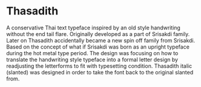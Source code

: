 # Thasadith
A conservative Thai text typeface inspired by an old style handwriting without the end tail flare.  Originally developed as a part of Srisakdi family. Later on Thasadith accidentally became a new spin off family from Srisakdi. Based on the concept of what if Srisakdi was born as an upright typeface during the hot metal type period. The design was focusing on how to translate the handwriting style typeface into a formal letter design by readjusting the letterforms to fit with typesetting condition. Thasadith italic (slanted) was designed in order to take the font back to the original slanted from.
